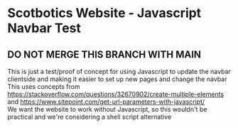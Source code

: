 # Scotbotics Website - Javascript Navbar Test
## DO NOT MERGE THIS BRANCH WITH MAIN
This is just a test/proof of concept for using Javascript to update the navbar clientside and making it easier to set up new pages and change the navbar  
This uses concepts from https://stackoverflow.com/questions/32670902/create-multiple-elements and https://www.sitepoint.com/get-url-parameters-with-javascript/  
We want the website to work without Javascript, so this wouldn't be practical and we're considering a shell script alternative